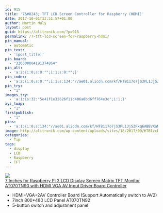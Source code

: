 ```yaml
---
id: 915
title: '7&#8243; TFT LCD Screen Controller for Raspberry (HDMI)'
date: 2017-10-01T13:51:57+01:00
author: Martin Maly
layout: post
guid: https://alitronik.com/?p=915
permalink: /7-tft-lcd-screen-for-raspberry-hdmi/
pin_manual:
  - automatic
pin_text:
  - '[post_title]'
pin_board:
  - "326300004191374864"
pin_alt:
  - 'a:2:{i:0;s:0:"";i:1;s:0:"";}'
pin_index:
  - 'a:2:{i:0;s:0:"";i:1;s:134:"//ae01.alicdn.com/kf/HTB117o7jS3PL1JjSZFxq6ABBVXaM/7-Inches-for-Raspberry-font-b-Pi-b-font-3-font-b-LCD-b-font-Display.jpg_220x220.jpg";}'
pin_try:
  - "1"
images_try:
  - 'a:1:{s:32:"5e41f1e32626f11c406a8bd6ff764e3e";i:1;}'
xyz_twap:
  - "1"
firstpublish:
  - "1"
pins:
  - 'a:1:{i:0;s:134:"//ae01.alicdn.com/kf/HTB117o7jS3PL1JjSZFxq6ABBVXaM/7-Inches-for-Raspberry-font-b-Pi-b-font-3-font-b-LCD-b-font-Display.jpg_220x220.jpg";}'
image: http://alitronik.com/wp-content/uploads/sites/18/2017/09/HTB1zcDHMpXXXXcZXFXXq6xXFXXXB.jpg
categories:
  - Tip
tags:
  - display
  - LCD
  - Raspberry
  - TFT
---
```

<a href="http://s.click.aliexpress.com/e/7ami6uj" target="_parent"><img src="//ae01.alicdn.com/kf/HTB117o7jS3PL1JjSZFxq6ABBVXaM/7-Inches-for-Raspberry-font-b-Pi-b-font-3-font-b-LCD-b-font-Display.jpg_220x220.jpg" /><span style="display: block;">7 Inches for Raspberry Pi 3 LCD Display Screen Matrix TFT Monitor AT070TN90 with HDMI VGA AV Input Driver Board Controller</span></a>

  * HDMI+VGA+2AV Controller Board (Support Automatically switch to AV2)
  * 7inch 800*480 LCD Panel AT070TN92
  * 5-button switch and adjustment panel